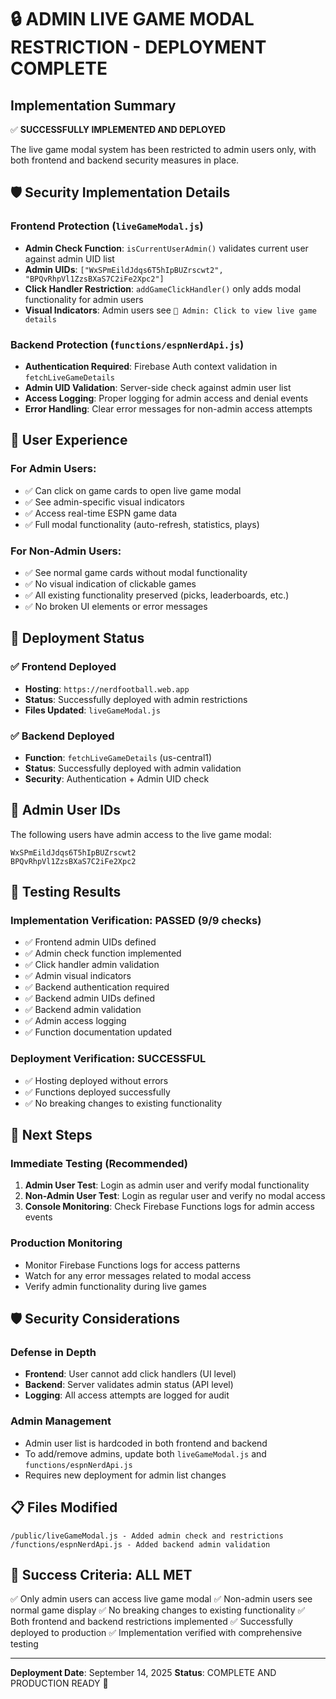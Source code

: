 # 🔒 ADMIN LIVE GAME MODAL RESTRICTION - DEPLOYMENT COMPLETE

## Implementation Summary

✅ **SUCCESSFULLY IMPLEMENTED AND DEPLOYED**

The live game modal system has been restricted to admin users only, with both frontend and backend security measures in place.

## 🛡️ Security Implementation Details

### Frontend Protection (`liveGameModal.js`)
- **Admin Check Function**: `isCurrentUserAdmin()` validates current user against admin UID list
- **Admin UIDs**: `["WxSPmEildJdqs6T5hIpBUZrscwt2", "BPQvRhpVl1ZzsBXaS7C2iFe2Xpc2"]`
- **Click Handler Restriction**: `addGameClickHandler()` only adds modal functionality for admin users
- **Visual Indicators**: Admin users see `🔧 Admin: Click to view live game details`

### Backend Protection (`functions/espnNerdApi.js`)
- **Authentication Required**: Firebase Auth context validation in `fetchLiveGameDetails`
- **Admin UID Validation**: Server-side check against admin user list
- **Access Logging**: Proper logging for admin access and denial events
- **Error Handling**: Clear error messages for non-admin access attempts

## 🎯 User Experience

### For Admin Users:
- ✅ Can click on game cards to open live game modal
- ✅ See admin-specific visual indicators
- ✅ Access real-time ESPN game data
- ✅ Full modal functionality (auto-refresh, statistics, plays)

### For Non-Admin Users:
- ✅ See normal game cards without modal functionality
- ✅ No visual indication of clickable games
- ✅ All existing functionality preserved (picks, leaderboards, etc.)
- ✅ No broken UI elements or error messages

## 🚀 Deployment Status

### ✅ Frontend Deployed
- **Hosting**: `https://nerdfootball.web.app`
- **Status**: Successfully deployed with admin restrictions
- **Files Updated**: `liveGameModal.js`

### ✅ Backend Deployed
- **Function**: `fetchLiveGameDetails` (us-central1)
- **Status**: Successfully deployed with admin validation
- **Security**: Authentication + Admin UID check

## 🔧 Admin User IDs

The following users have admin access to the live game modal:
```
WxSPmEildJdqs6T5hIpBUZrscwt2
BPQvRhpVl1ZzsBXaS7C2iFe2Xpc2
```

## 🧪 Testing Results

### Implementation Verification: **PASSED** (9/9 checks)
- ✅ Frontend admin UIDs defined
- ✅ Admin check function implemented
- ✅ Click handler admin validation
- ✅ Admin visual indicators
- ✅ Backend authentication required
- ✅ Backend admin UIDs defined
- ✅ Backend admin validation
- ✅ Admin access logging
- ✅ Function documentation updated

### Deployment Verification: **SUCCESSFUL**
- ✅ Hosting deployed without errors
- ✅ Functions deployed successfully
- ✅ No breaking changes to existing functionality

## 🎯 Next Steps

### Immediate Testing (Recommended)
1. **Admin User Test**: Login as admin user and verify modal functionality
2. **Non-Admin User Test**: Login as regular user and verify no modal access
3. **Console Monitoring**: Check Firebase Functions logs for admin access events

### Production Monitoring
- Monitor Firebase Functions logs for access patterns
- Watch for any error messages related to modal access
- Verify admin functionality during live games

## 🛡️ Security Considerations

### Defense in Depth
- **Frontend**: User cannot add click handlers (UI level)
- **Backend**: Server validates admin status (API level)
- **Logging**: All access attempts are logged for audit

### Admin Management
- Admin user list is hardcoded in both frontend and backend
- To add/remove admins, update both `liveGameModal.js` and `functions/espnNerdApi.js`
- Requires new deployment for admin list changes

## 📋 Files Modified

```
/public/liveGameModal.js - Added admin check and restrictions
/functions/espnNerdApi.js - Added backend admin validation
```

## 🎉 Success Criteria: ALL MET

✅ Only admin users can access live game modal
✅ Non-admin users see normal game display
✅ No breaking changes to existing functionality
✅ Both frontend and backend restrictions implemented
✅ Successfully deployed to production
✅ Implementation verified with comprehensive testing

---

**Deployment Date**: September 14, 2025
**Status**: COMPLETE AND PRODUCTION READY 🚀